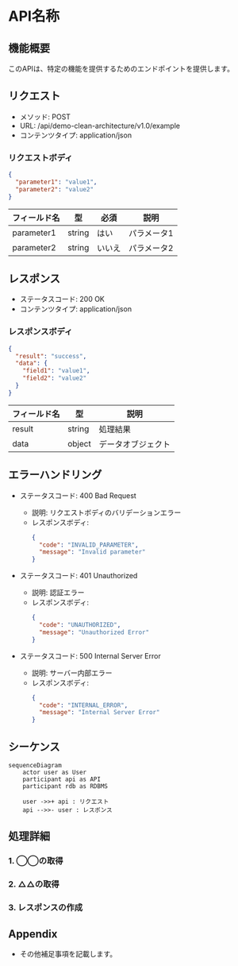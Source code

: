 # API名称

## 機能概要

このAPIは、特定の機能を提供するためのエンドポイントを提供します。

## リクエスト

- メソッド: POST
- URL: /api/demo-clean-architecture/v1.0/example
- コンテンツタイプ: application/json

### リクエストボディ

```json
{
  "parameter1": "value1",
  "parameter2": "value2"
}
```

| フィールド名 | 型     | 必須 | 説明           |
| ------------ | ------ | ---- | -------------- |
| parameter1   | string | はい | パラメータ1    |
| parameter2   | string | いいえ | パラメータ2  |

## レスポンス

- ステータスコード: 200 OK
- コンテンツタイプ: application/json

### レスポンスボディ

```json
{
  "result": "success",
  "data": {
    "field1": "value1",
    "field2": "value2"
  }
}
```

| フィールド名 | 型     | 説明           |
| ------------ | ------ | -------------- |
| result       | string | 処理結果       |
| data         | object | データオブジェクト |

## エラーハンドリング

- ステータスコード: 400 Bad Request
  - 説明: リクエストボディのバリデーションエラー
  - レスポンスボディ:
    ```json
    {
      "code": "INVALID_PARAMETER",
      "message": "Invalid parameter"
    }
    ```

- ステータスコード: 401 Unauthorized
  - 説明: 認証エラー
  - レスポンスボディ:
    ```json
    {
      "code": "UNAUTHORIZED",
      "message": "Unauthorized Error"
    }
    ```

- ステータスコード: 500 Internal Server Error
  - 説明: サーバー内部エラー
  - レスポンスボディ:
    ```json
    {
      "code": "INTERNAL_ERROR",
      "message": "Internal Server Error"
    }
    ```

## シーケンス

```mermaid
sequenceDiagram
    actor user as User
    participant api as API
    participant rdb as RDBMS

    user ->>+ api : リクエスト
    api -->>- user : レスポンス
```

## 処理詳細

### 1. ◯◯の取得

### 2. △△の取得

### 3. レスポンスの作成

## Appendix

- その他補足事項を記載します。
